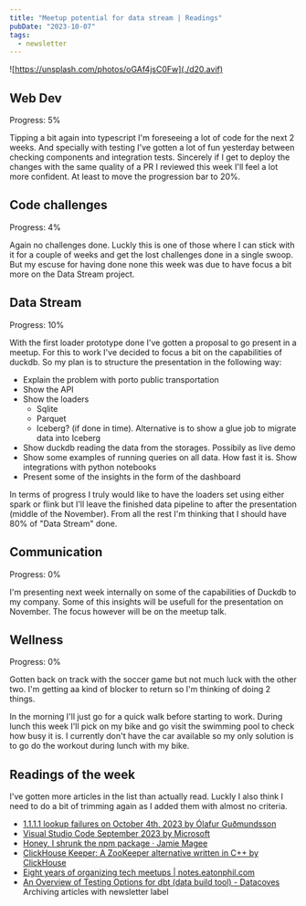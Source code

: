 ```yaml
---
title: "Meetup potential for data stream | Readings"
pubDate: "2023-10-07"
tags:
  - newsletter
---
```


![https://unsplash.com/photos/oGAf4jsC0Fw](./d20.avif)

## Web Dev

Progress: 5%

Tipping a bit again into typescript I'm foreseeing a lot of code for the next 2 weeks. And specially with testing I've gotten a lot of fun yesterday between checking components and integration tests. Sincerely if I get to deploy the changes with the same quality of a PR I reviewed this week I'll feel a lot more confident. At least to move the progression bar to 20%.

## Code challenges

Progress: 4%

Again no challenges done. Luckly this is one of those where I can stick with it for a couple of weeks and get the lost challenges done in a single swoop. But my escuse for having done none this week was due to have focus a bit more on the Data Stream project.

## Data Stream

Progress: 10%

With the first loader prototype done I've gotten a proposal to go present in a meetup. For this to work I've decided to focus a bit on the capabilities of duckdb. So my plan is to structure the presentation in the following way:

- Explain the problem with porto public transportation
- Show the API
- Show the loaders
  - Sqlite
  - Parquet
  - Iceberg? (if done in time). Alternative is to show a glue job to migrate data into Iceberg
- Show duckdb reading the data from the storages. Possibily as live demo
- Show some examples of running queries on all data. How fast it is. Show integrations with python notebooks
- Present some of the insights in the form of the dashboard

In terms of progress I truly would like to have the loaders set using either spark or flink but I'll leave the finished data pipeline to after the presentation (middle of the November). From all the rest I'm thinking that I should have 80% of "Data Stream" done.

## Communication

Progress: 0%

I'm presenting next week internally on some of the capabilities of Duckdb to my company. Some of this insights will be usefull for the presentation on November.
The focus however will be on the meetup talk.

## Wellness

Progress: 0%

Gotten back on track with the soccer game but not much luck with the other two. I'm getting aa kind of blocker to return so I'm thinking of doing 2 things.

In the morning I'll just go for a quick walk before starting to work. During lunch this week I'll pick on my bike and go visit the swimming pool to check how busy it is. I currently don't have the car available so my only solution is to go do the workout during lunch with my bike.

## Readings of the week

I've gotten more articles in the list than actually read. Luckly I also think I need to do a bit of trimming again as I added them with almost no criteria.

- [1.1.1.1 lookup failures on October 4th, 2023 by Ólafur Guðmundsson](https://blog.cloudflare.com/1-1-1-1-lookup-failures-on-october-4th-2023)
- [Visual Studio Code September 2023 by Microsoft](https://code.visualstudio.com/updates/v1_83)
- [Honey, I shrunk the npm package · Jamie Magee](https://jamiemagee.co.uk/blog/honey-i-shrunk-the-npm-package)
- [ClickHouse Keeper: A ZooKeeper alternative written in C++ by ClickHouse](https://clickhouse.com/blog/clickhouse-keeper-a-zookeeper-alternative-written-in-cpp)
- [Eight years of organizing tech meetups | notes.eatonphil.com](http://notes.eatonphil.com/eight-years-of-tech-meetups.html)
- [An Overview of Testing Options for dbt (data build tool) - Datacoves](https://datacoves.com/post/dbt-test-options)
Archiving articles with newsletter label
